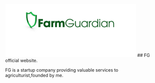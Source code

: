  <img src="images/FarmGuardian.png" alt="logo" width="420">
## FG official website.
  
  FG is a startup company providing valuable services to agriculturist,founded by me.

